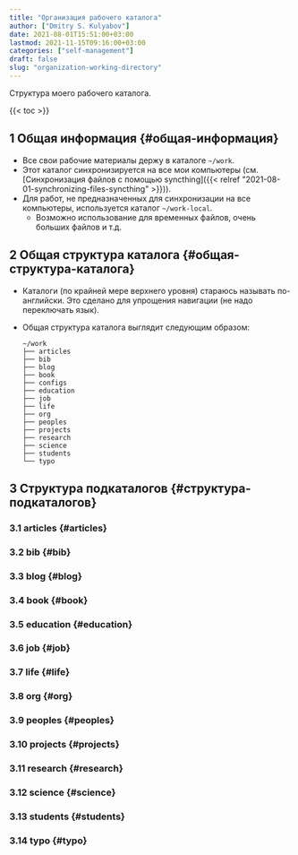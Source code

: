 ```yaml
---
title: "Организация рабочего каталога"
author: ["Dmitry S. Kulyabov"]
date: 2021-08-01T15:51:00+03:00
lastmod: 2021-11-15T09:16:00+03:00
categories: ["self-management"]
draft: false
slug: "organization-working-directory"
---
```


Структура моего рабочего каталога.

<!--more-->

{{< toc >}}


## <span class="section-num">1</span> Общая информация {#общая-информация}

-   Все свои рабочие материалы держу в каталоге `~/work`.
-   Этот каталог синхронизируется на все мои компьютеры (см. [Синхронизация файлов с помощью syncthing]({{< relref "2021-08-01-synchronizing-files-syncthing" >}})).
-   Для работ, не предназначенных для синхронизации на все компьютеры, используется каталог `~/work-local`.
    -   Возможно использование для временных файлов, очень больших файлов и т.д.


## <span class="section-num">2</span> Общая структура каталога {#общая-структура-каталога}

-   Каталоги (по крайней мере верхнего уровня) стараюсь называть по-английски. Это сделано для упрощения навигации (не надо переключать язык).
-   Общая структура каталога выглядит следующим образом:

    ```shell
    ~/work
    ├── articles
    ├── bib
    ├── blog
    ├── book
    ├── configs
    ├── education
    ├── job
    ├── life
    ├── org
    ├── peoples
    ├── projects
    ├── research
    ├── science
    ├── students
    └── typo
    ```


## <span class="section-num">3</span> Структура подкаталогов {#структура-подкаталогов}


### <span class="section-num">3.1</span> articles {#articles}


### <span class="section-num">3.2</span> bib {#bib}


### <span class="section-num">3.3</span> blog {#blog}


### <span class="section-num">3.4</span> book {#book}


### <span class="section-num">3.5</span> education {#education}


### <span class="section-num">3.6</span> job {#job}


### <span class="section-num">3.7</span> life {#life}


### <span class="section-num">3.8</span> org {#org}


### <span class="section-num">3.9</span> peoples {#peoples}


### <span class="section-num">3.10</span> projects {#projects}


### <span class="section-num">3.11</span> research {#research}


### <span class="section-num">3.12</span> science {#science}


### <span class="section-num">3.13</span> students {#students}


### <span class="section-num">3.14</span> typo {#typo}
